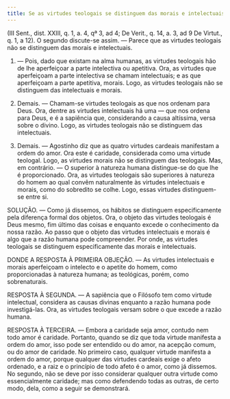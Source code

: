 ```yaml
---
title: Se as virtudes teologais se distinguem das morais e intelectuais
---
```


(III Sent., dist. XXIII, q. 1, a. 4, qª 3, ad 4; De Verit., q. 14, a. 3, ad 9 De Virtut., q. 1, a 12).
  O segundo discute-se assim. — Parece que as virtudes teologais não se distinguem das morais e intelectuais.  

1. — Pois, dado que existam na alma humanas, as virtudes teologais hão de lhe aperfeiçoar a parte intelectiva ou apetitiva. Ora, as virtudes que aperfeiçoam a parte intelectiva se chamam intelectuais; e as que aperfeiçoam a parte apetitiva, morais. Logo, as virtudes teologais não se distinguem das intelectuais e morais.  

2. Demais. — Chamam-se virtudes teologais as que nos ordenam para Deus. Ora, dentre as virtudes intelectuais há uma — que nos ordena para Deus, e é a sapiência que, considerando a causa altíssima, versa sobre o divino. Logo, as virtudes teologais não se distinguem das intelectuais.  

3. Demais. — Agostinho diz que as quatro virtudes cardeais manifestam a ordem do amor. Ora este é caridade, considerada como uma virtude teologal. Logo, as virtudes morais não se distinguem das teologais.  Mas, em contrário. — O superior à natureza humana distingue-se do que lhe é proporcionado. Ora, as virtudes teologais são superiores à natureza do homem ao qual convêm naturalmente às virtudes intelectuais e morais, como do sobredito se colhe. Logo, essas virtudes distinguem-se entre si.  

SOLUÇÃO. — Como já dissemos, os hábitos se distinguem especificamente pela diferença formal dos objetos. Ora, o objeto das virtudes teologais é Deus mesmo, fim último das coisas e enquanto excede o conhecimento da nossa razão. Ao passo que o objeto das virtudes intelectuais e morais é algo que a razão humana pode compreender. Por onde, as virtudes teologais se distinguem especificamente das morais e intelectuais.  

DONDE A RESPOSTA À PRIMEIRA OBJEÇÃO. — As virtudes intelectuais e morais aperfeiçoam o intelecto e o apetite do homem, como proporcionadas à natureza humana; as teológicas, porém, como sobrenaturais.  

RESPOSTA À SEGUNDA. — A sapiência que o Filósofo tem como virtude intelectual, considera as causas divinas enquanto a razão humana pode investigá-las. Ora, as virtudes teologais versam sobre o que excede a razão humana.  

RESPOSTA À TERCEIRA. — Embora a caridade seja amor, contudo nem todo amor é caridade. Portanto, quando se diz que toda virtude manifesta a ordem do amor, isso pode ser entendido ou do amor, na acepção comum, ou do amor de caridade. No primeiro caso, qualquer virtude manifesta a ordem do amor, porque qualquer das virtudes cardeais exige o afeto ordenado, e a raiz e o princípio de todo afeto é o amor, como já dissemos. No segundo, não se deve por isso considerar qualquer outra virtude como essencialmente caridade; mas como defendendo todas as outras, de certo modo, dela, como a seguir se demonstrará.